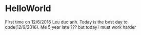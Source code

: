 # HelloWorld
First time on 12/6/2016
Leu duc anh. Today is the best day to code(12/6/2016). Me 5 year late ??? but today i must work harder
